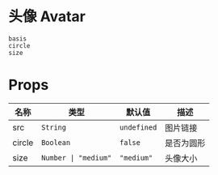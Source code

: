 # 头像 Avatar

```demo
basis
circle
size
```

# Props

| 名称   | 类型                 | 默认值      | 描述       |
| ------ | -------------------- | ----------- | ---------- |
| src    | `String`             | `undefined` | 图片链接   |
| circle | `Boolean`            | `false`     | 是否为圆形 |
| size   | `Number \| "medium"` | `"medium"`  | 头像大小   |
